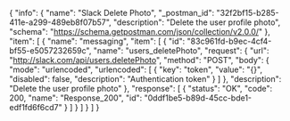 {
  "info": {
    "name": "Slack Delete Photo",
    "_postman_id": "32f2bf15-b285-411e-a299-489eb8f07b57",
    "description": "Delete the user profile photo",
    "schema": "https://schema.getpostman.com/json/collection/v2.0.0/"
  },
  "item": [
    {
      "name": "messaging",
      "item": [
        {
          "id": "83c961fd-b9ec-4cf4-bf55-e5057232659c",
          "name": "users_deletePhoto",
          "request": {
            "url": "http://slack.com/api/users.deletePhoto",
            "method": "POST",
            "body": {
              "mode": "urlencoded",
              "urlencoded": [
                {
                  "key": "token",
                  "value": "{}",
                  "disabled": false,
                  "description": "Authentication token"
                }
              ]
            },
            "description": "Delete the user profile photo"
          },
          "response": [
            {
              "status": "OK",
              "code": 200,
              "name": "Response_200",
              "id": "0ddf1be5-b89d-45cc-bde1-edf1fd6f6cd7"
            }
          ]
        }
      ]
    }
  ]
}